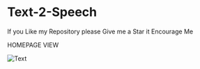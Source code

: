 # Text-2-Speech

If you Like my Repository please Give me a Star it Encourage Me









HOMEPAGE VIEW



![Text](https://user-images.githubusercontent.com/90472080/182808648-3e9f7d0c-b8f7-4d7e-b5e0-6e2dcada9a1c.PNG)

